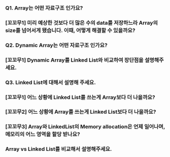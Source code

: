 ### Q1. Array는 어떤 자료구조 인가요?

### [꼬꼬무1] 미리 예상한 것보다 더 많은 수의 data를 저장하느라 Array의 size를 넘어서게 됐습니다. 이때, 어떻게 해결할 수 있을까요?

### Q2. Dynamic Array는 어떤 자료구조 인가요?

### [꼬꼬무1] Dynamic Array를 Linked List와 비교하여 장단점을 설명해주세요.

### Q3. Linked List에 대해서 설명해 주세요.

### [꼬꼬무1] 어느 상황에 Linked List를 쓰는게 Array보다 더 나을까요?

### [꼬꼬무2] 어느 상황에 Array를 쓰는게 Linked List보다 더 나을까요?

### [꼬꼬무3] Array와 LinkedList의 Memory allocation은 언제 일어나며, 메모리의 어느 영역을 할당 받나요?

### Array vs Linked List를 비교해서 설명해주세요.
